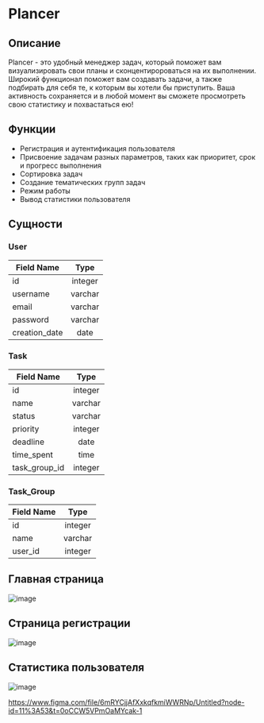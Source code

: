 # Plancer
## Описание
Plancer - это удобный менеджер задач, который поможет вам визуализировать свои планы и сконцентиророваться на их выполнении. Широкий функционал поможет вам создавать задачи, а также подбирать для себя те, к которым вы хотели бы приступить. Ваша активность сохраняется и в любой момент вы сможете просмотреть свою статистику и похвастаться ею!
## Функции
- Регистрация и аутентификация пользователя
- Присвоение задачам разных параметров, таких как приоритет, срок и прогресс выполнения
- Сортировка задач
- Создание тематических групп задач
- Режим работы
- Вывод статистики пользователя
## Сущности
### User
|Field Name | Type  
|-----------|:-----------:|
| id | integer|
|username| varchar|
|email|varchar|
|password|varchar|
|creation_date|date|

### Task 
|Field Name | Type  
|-----------|:-----------:|
| id | integer|
|name| varchar|
|status|varchar|
|priority|integer|
|deadline|date|
|time_spent|time|
|task_group_id|integer|

### Task_Group 
|Field Name | Type  
|-----------|:-----------:|
| id | integer|
|name| varchar|
|user_id|integer|


## Главная страница
![image](https://github.com/CaptainAlekor/ITiROD/assets/79224183/fe4cb888-180f-48ad-8de3-8b1f7828cbc7)
## Страница регистрации
![image](https://github.com/CaptainAlekor/ITiROD/assets/79224183/e16cd67f-ed3b-479d-9dc2-f4afb6e854e5)
## Статистика пользователя
![image](https://github.com/CaptainAlekor/ITiROD/assets/79224183/d1ed82f1-1c76-4708-96b3-483ade787755)



https://www.figma.com/file/6mRYCjjAfXxkqfkmiWWRNp/Untitled?node-id=11%3A53&t=0oCCW5VPmOaMYcak-1
